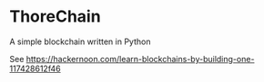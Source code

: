 # ThoreChain
A simple blockchain written in Python

See https://hackernoon.com/learn-blockchains-by-building-one-117428612f46
